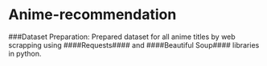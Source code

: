 # Anime-recommendation

###Dataset Preparation:
Prepared dataset for all anime titles by web scrapping using ####Requests#### and ####Beautiful Soup#### libraries in python.

